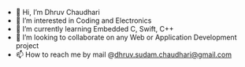 - 👋 Hi, I’m Dhruv Chaudhari 
- 👀 I’m interested in Coding and Electronics 
- 🌱 I’m currently learning Embedded C, Swift, C++
- 💞️ I’m looking to collaborate on any Web or Application Development project
- 📫 How to reach me by mail @dhruv.sudam.chaudhari@gmail.com

<!---
Kyrill-7/Kyrill-7 is a ✨ special ✨ repository because its `README.md` (this file) appears on your GitHub profile.
You can click the Preview link to take a look at your changes.
--->

